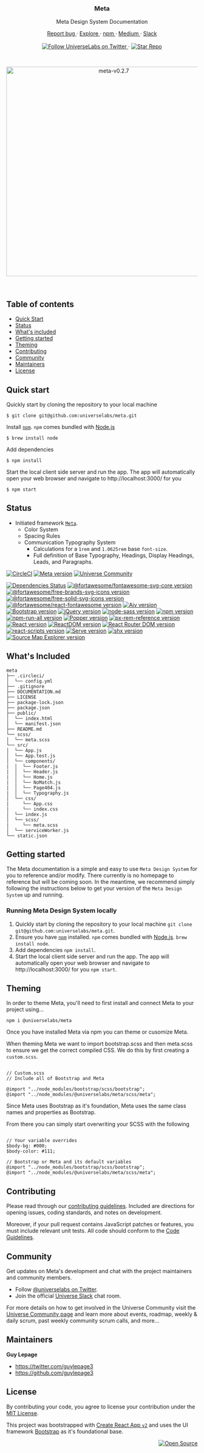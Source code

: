 <div align="center">
  <h3 align="center">Meta</h3>
  <p align="center">
    Meta Design System Documentation
  </p>
  <p align="center">
    <a href="https://github.com/universelabs/meta/issues/new" alt="Report a Bug (Meta)">
      Report bug
    </a>
    &middot;
    <a href="https://github.com/universelabs/" alt="GitHub universelabs (Universe Labs)">
      Explore
    </a>
    &middot;
    <a href="https://www.npmjs.com/package/@universelabs/meta" alt="@universelabs/meta  -  npm">
      npm
    </a>
    &middot;
    <a href="https://medium.com/universelabs" alt="UniverseLabs – Medium">
      Medium
    </a>
    &middot;
    <a href="https://join.slack.com/t/universelabs/shared_invite/enQtNDQ0MjY3NDI5MTkwLTIzMWQ4M2U3MGQ3ZDY5MzM5MGQ5ZDM1MDZjNTgwNGI5NDdiNDY4ZDQyNWI2NjEzZmU3NzVmOTYwYzEzYzc1ZDE">
      Slack
    </a>
    <br/>
    <br/>
    <a href="https://twitter.com/intent/follow?screen_name=universelabs">
      <img src="https://img.shields.io/twitter/url/https/twitter.com/universelabs.svg?style=social&label=Follow%20%40universelabs&logo=twitter" alt="Follow UniverseLabs on Twitter" />
    </a>
    &middot;
    <a href="https://github.com/universelabs/meta/stargazers">
      <img src="https://img.shields.io/github/stars/universelabs/meta.svg?style=social&label=Star&maxAge=2592000" alt="Star Repo" />
    </a>
  </p>
</div>
<br/>
<p align="center">
  <a href="https://universe.engineering">
    <img width="550" alt="meta-v0.2.7" src="https://user-images.githubusercontent.com/1711854/48637773-b07dbb00-e99c-11e8-8c5c-0ef2a431ab8a.png">
  </a>
</p>

<br/>


## Table of contents

- [Quick Start](#quick-start)
- [Status](#status)
- [What's included](#whats-included)
- [Getting started](#getting-started)
- [Theming](#theming)
- [Contributing](#contributing)
- [Community](#community)
- [Maintainers](#maintainers)
- [License](#license)


## Quick start

Quickly start by cloning the repository to your local machine

```
$ git clone git@github.com:universelabs/meta.git
```

Install [`npm`](https://www.npmjs.com/get-npm). `npm` comes bundled with [Node.js](https://nodejs.org/en/download/package-manager/)

```
$ brew install node
```

Add dependencies

```
$ npm install
```

Start the local client side server and run the app. The app will automatically open your web browser and navigate to http://localhost:3000/ for you

```
$ npm start
```

## Status
- Initiated framework [`Meta`](https://github.com/univereselabs/meta/blob/master/src/scss/meta.scss).
  - Color System
  - Spacing Rules
  - Communication Typography System
    - Calculations for a `1rem` and `1.0625rem` base `font-size`.
    - Full definition of Base Typography, Headings, Display Headings, Leads, 
      and Paragraphs.

[![CircleCI](https://circleci.com/gh/universelabs/meta.svg?style=svg&circle-token=c8c59e2e9bf86e8aa656500fd86bbdac6f60f481)](https://circleci.com/gh/universelabs/meta)
[![Meta version](https://img.shields.io/badge/dynamic/json.svg?label=Meta&url=https%3A%2F%2Fraw.githubusercontent.com%2Funiverselabs%2Fmeta%2Fmaster%2Fpackage.json&query=%24.version&colorA=%23212121&colorB=%2300BB00)](https://github.com/universelabs/meta)
[![Universe Community](https://img.shields.io/badge/Universe_Community-Join_the_Slack!-purple.svg?colorA=212121&colorB=3f46ad)](https://join.slack.com/t/universelabs/shared_invite/enQtNDQ0MjY3NDI5MTkwLTIzMWQ4M2U3MGQ3ZDY5MzM5MGQ5ZDM1MDZjNTgwNGI5NDdiNDY4ZDQyNWI2NjEzZmU3NzVmOTYwYzEzYzc1ZDE)

[![Dependencies Status](https://david-dm.org/universelabs/meta.svg)](https://david-dm.org/universelabs/meta)
[![@fortawesome/fontawesome-svg-core version](https://img.shields.io/badge/dynamic/json.svg?label=@fortawesome/fontawesome-svg-core&url=https%3A%2F%2Fraw.githubusercontent.com%2Funiverselabs%2Fmeta%2Fmaster%2Fpackage.json&query=%24.dependencies%5B%22@fortawesome/fontawesome-svg-core%22%5D&colorA=%23212121&colorB=%23007BFF)](https://www.npmjs.com/package/@fortawesome/fontawesome-svg-core)
[![@fortawesome/free-brands-svg-icons version](https://img.shields.io/badge/dynamic/json.svg?label=@fortawesome/free-brands-svg-icons&url=https%3A%2F%2Fraw.githubusercontent.com%2Funiverselabs%2Fmeta%2Fmaster%2Fpackage.json&query=%24.dependencies%5B%22@fortawesome/free-brands-svg-icons%22%5D&colorA=%23212121&colorB=%23007BFF)](https://www.npmjs.com/package/@fortawesome/free-brands-svg-icons)
[![@fortawesome/free-solid-svg-icons version](https://img.shields.io/badge/dynamic/json.svg?label=@fortawesome/free-solid-svg-icons&url=https%3A%2F%2Fraw.githubusercontent.com%2Funiverselabs%2Fmeta%2Fmaster%2Fpackage.json&query=%24.dependencies%5B%22@fortawesome/free-solid-svg-icons%22%5D&colorA=%23212121&colorB=%23007BFF)](https://www.npmjs.com/package/@fortawesome/free-solid-svg-icons)
[![@fortawesome/react-fontawesome version](https://img.shields.io/badge/dynamic/json.svg?label=@fortawesome/react-fontawesome&url=https%3A%2F%2Fraw.githubusercontent.com%2Funiverselabs%2Fmeta%2Fmaster%2Fpackage.json&query=%24.dependencies%5B%22@fortawesome/react-fontawesome%22%5D&colorA=%23212121&colorB=%23007BFF)](https://www.npmjs.com/package/@fortawesome/react-fontawesome)
[![Ajv version](https://img.shields.io/badge/dynamic/json.svg?label=Ajv&url=https%3A%2F%2Fraw.githubusercontent.com%2Funiverselabs%2Fmeta%2Fmaster%2Fpackage.json&query=%24.dependencies%5B%22ajv%22%5D&colorA=%23212121&colorB=%23007BFF)](https://www.npmjs.com/package/ajv)
[![Bootstrap version](https://img.shields.io/badge/dynamic/json.svg?label=Bootstrap&url=https%3A%2F%2Fraw.githubusercontent.com%2Funiverselabs%2Fmeta%2Fmaster%2Fpackage.json&query=%24.dependencies%5B%22bootstrap%22%5D&colorA=%23212121&colorB=%23007BFF)](https://www.npmjs.com/package/bootstrap)
[![jQuery version](https://img.shields.io/badge/dynamic/json.svg?label=jQuery&url=https%3A%2F%2Fraw.githubusercontent.com%2Funiverselabs%2Fmeta%2Fmaster%2Fpackage.json&query=%24.dependencies%5B%22jquery%22%5D&colorA=%23212121&colorB=%23007BFF)](https://www.npmjs.com/package/jquery)
[![node-sass version](https://img.shields.io/badge/dynamic/json.svg?label=node-sass&url=https%3A%2F%2Fraw.githubusercontent.com%2Funiverselabs%2Fmeta%2Fmaster%2Fpackage.json&query=%24.dependencies%5B%22node-sass%22%5D&colorA=%23212121&colorB=%23007BFF)](https://www.npmjs.com/package/node-sass)
[![npm version](https://img.shields.io/npm/v/npm.svg?colorA=%23212121&colorB=%23007BFF)](https://www.npmjs.com/package/npm)
[![npm-run-all version](https://img.shields.io/badge/dynamic/json.svg?label=npm-run-all&url=https%3A%2F%2Fraw.githubusercontent.com%2Funiverselabs%2Fmeta%2Fmaster%2Fpackage.json&query=%24.dependencies%5B%22npm-run-all%22%5D&colorA=%23212121&colorB=%23007BFF)](https://www.npmjs.com/package/npm-run-all)
[![Popper version](https://img.shields.io/badge/dynamic/json.svg?label=Popper&url=https%3A%2F%2Fraw.githubusercontent.com%2Funiverselabs%2Fmeta%2Fmaster%2Fpackage.json&query=%24.dependencies%5B%22popper.js%22%5D&colorA=%23212121&colorB=%23007BFF)](https://www.npmjs.com/package/popper.js)
[![px-rem-reference version](https://img.shields.io/badge/dynamic/json.svg?label=px-rem-reference&url=https%3A%2F%2Fraw.githubusercontent.com%2Funiverselabs%2Fmeta%2Fmaster%2Fpackage.json&query=%24.devDependencies%5B%22px-rem-reference%22%5D&colorA=%23212121&colorB=%23007BFF)](https://www.npmjs.com/package/px-rem-reference)
[![React version](https://img.shields.io/badge/dynamic/json.svg?label=React&url=https%3A%2F%2Fraw.githubusercontent.com%2Funiverselabs%2Fmeta%2Fmaster%2Fpackage.json&query=%24.dependencies%5B%22react%22%5D&colorA=%23212121&colorB=%23007BFF)](https://www.npmjs.com/package/react)
[![ReactDOM version](https://img.shields.io/badge/dynamic/json.svg?label=ReactDOM&url=https%3A%2F%2Fraw.githubusercontent.com%2Funiverselabs%2Fmeta%2Fmaster%2Fpackage.json&query=%24.dependencies%5B%22react-dom%22%5D&colorA=%23212121&colorB=%23007BFF)](https://www.npmjs.com/package/react-dom)
[![React Router DOM version](https://img.shields.io/badge/dynamic/json.svg?label=React+Router+DOM&url=https%3A%2F%2Fraw.githubusercontent.com%2Funiverselabs%2Fmeta%2Fmaster%2Fpackage.json&query=%24.dependencies%5B%22react-router-dom%22%5D&colorA=%23212121&colorB=%23007BFF)](https://www.npmjs.com/package/react-router-dom)
[![react-scripts version](https://img.shields.io/badge/dynamic/json.svg?label=react-scripts+%28Create+React+App%29&url=https%3A%2F%2Fraw.githubusercontent.com%2Funiverselabs%2Fmeta%2Fmaster%2Fpackage.json&query=%24.dependencies%5B%22react-scripts%22%5D&colorA=%23212121&colorB=%23007BFF)](https://www.npmjs.com/package/react-scripts)
[![Serve version](https://img.shields.io/badge/dynamic/json.svg?label=Serve&url=https%3A%2F%2Fraw.githubusercontent.com%2Funiverselabs%2Fmeta%2Fmaster%2Fpackage.json&query=%24.dependencies%5B%22serve%22%5D&colorA=%23212121&colorB=%23007BFF)](https://www.npmjs.com/package/serve)
[![shx version](https://img.shields.io/badge/dynamic/json.svg?label=shx&url=https%3A%2F%2Fraw.githubusercontent.com%2Funiverselabs%2Fmeta%2Fmaster%2Fpackage.json&query=%24.dependencies%5B%22shx%22%5D&colorA=%23212121&colorB=%23007BFF)](https://www.npmjs.com/package/shx)
[![Source Map Explorer version](https://img.shields.io/badge/dynamic/json.svg?label=Source+Map+Explorer&url=https%3A%2F%2Fraw.githubusercontent.com%2Funiverselabs%2Fmeta%2Fmaster%2Fpackage.json&query=%24.dependencies%5B%22source-map-explorer%22%5D&colorA=%23212121&colorB=%23007BFF)](https://www.npmjs.com/package/source-map-explorer)


## What's Included

```
meta
├── .circleci/
│  └── config.yml
├── .gitignore
├── DOCUMENTATION.md
├── LICENSE
├── package-lock.json
├── package.json
├── public/
│  └── index.html
│  └── manifest.json
├── README.md
└── scss/
│  └── meta.scss
└── src/
│  └── App.js
│  └── App.test.js
│  └── components/
|  │  └── Footer.js
|  │  └── Header.js
|  │  └── Home.js
|  │  └── NoMatch.js
|  │  └── Page404.js
|  │  └── Typography.js
│  └── css/
|     └── App.css
|     └── index.css
│  └── index.js
│  └── scss/
|     └── meta.scss
│  └── serviceWorker.js
└── static.json
```


## Getting started

The Meta documentation is a simple and easy to use `Meta Design System` for you to reference and/or modify. There currently is no homepage to reference but will be coming soon. In the meantime, we recommend simply following the instructions below to get your version of the `Meta Design System` up and running.

### Running Meta Design System locally
1. Quickly start by cloning the repository to your local machine `git clone git@github.com:universelabs/meta.git`.
2. Ensure you have [`npm`](https://www.npmjs.com/get-npm) installed. `npm` comes bundled with [Node.js](https://nodejs.org/en/download/package-manager/). `brew install node`.
3. Add dependencies `npm install`.
4. Start the local client side server and run the app. The app will automatically open your web browser and navigate to http://localhost:3000/ for you `npm start`.


## Theming

In order to theme Meta, you'll need to first install and connect Meta to your project using...

```
npm i @universelabs/meta
```

Once you have installed Meta via npm you can theme or cusomize Meta.

When theming Meta we want to import bootstrap.scss and then meta.scss to ensure we get the correct compiled CSS. We do this by first creating a `custom.scss`.

```

// Custom.scss
// Include all of Bootstrap and Meta

@import "../node_modules/bootstrap/scss/bootstrap";
@import "../node_modules/@universelabs/meta/scss/meta";

```

Since Meta uses Bootstrap as it's foundation, Meta uses the same class names and properties as Bootstrap.

From there you can simply start overwriting your SCSS with the following

```

// Your variable overrides
$body-bg: #000;
$body-color: #111;

// Bootstrap or Meta and its default variables
@import "../node_modules/bootstrap/scss/bootstrap";
@import "../node_modules/@universelabs/meta/scss/meta";

```


## Contributing

Please read through our [contributing guidelines](CONTRIBUTING.md). Included are directions for opening issues, coding standards, and notes on development.

Moreover, if your pull request contains JavaScript patches or features, you
must include relevant unit tests. All code should conform to the [Code Guidelines](CONTRIBUTING.md#code-guidelines).


## Community

Get updates on Meta's development and chat with the project maintainers and community members.

- Follow [@universelabs on Twitter](https://twitter.com/universelabs).
- Join the official [Universe Slack](https://join.slack.com/t/universelabs/shared_invite/enQtNDQ0MjY3NDI5MTkwLTIzMWQ4M2U3MGQ3ZDY5MzM5MGQ5ZDM1MDZjNTgwNGI5NDdiNDY4ZDQyNWI2NjEzZmU3NzVmOTYwYzEzYzc1ZDE) chat room.

For more details on how to get involved in the Universe Community visit the [Universe Community page](https://github.com/universelabs/universe/blob/master/COMMUNITY.md) and learn more about events, roadmap, weekly & daily scrum, past weekly community scrum calls, and more...


## Maintainers

**Guy Lepage**
- <https://twitter.com/guylepage3>
- <https://github.com/guylepage3>


## License

By contributing your code, you agree to license your contribution under the [
MIT License](LICENSE).

This project was bootstrapped with [Create React App `v2`](https://github.com/facebookincubator/create-react-app) and uses the UI framework [Bootstrap](https://github.com/twbs/bootstrap) as it's foundational base.


<div align="right">
  <a href="https://opensource.guide/how-to-contribute/#why-contribute-to-open-source">
    <img src="https://badges.frapsoft.com/os/v3/open-source.png?v=103)](https://github.com/ellerbrock/open-source-badges/" alt="Open Source">
  </a>
</div>
